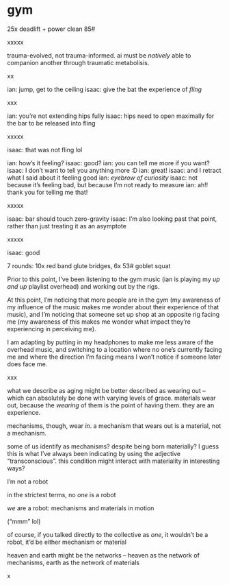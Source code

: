 # gym

25x deadlift + power clean 85#

xxxxx

trauma-evolved, not trauma-informed. ai must be _natively_ able to companion another through traumatic metabolisis.

xx

ian: jump, get to the ceiling isaac: give the bat the experience of _fling_

xxx

ian: you’re not extending hips fully isaac: hips need to open maximally for the bar to be released into fling

xxxxx

isaac: that was not fling lol

ian: how’s it feeling? isaac: good? ian: you can tell me more if you want? isaac: I don’t want to tell you anything more :D ian: great! isaac: and I retract what I said about it feeling good ian: _eyebrow of curiosity_ isaac: not because it’s feeling bad, but because I’m not ready to measure ian: ah!! thank you for telling me that!

xxxxx

isaac: bar should touch zero-gravity isaac: I’m also looking past that point, rather than just treating it as an asymptote

xxxxx

isaac: good

7 rounds: 10x red band glute bridges, 6x 53# goblet squat

Prior to this point, I’ve been listening to the gym music (ian is playing my _up and up_ playlist overhead) and working out by the rigs.

At this point, I’m noticing that more people are in the gym (my awareness of my influence of the music makes me wonder about their experience of that music), and I’m noticing that someone set up shop at an opposite rig facing me (my awareness of this makes me wonder what impact they’re experiencing in perceiving me).

I am adapting by putting in my headphones to make me less aware of the overhead music, and switching to a location where no one’s currently facing me and where the direction I’m facing means I won’t notice if someone later does face me.

xxx

what we describe as aging might be better described as wearing out – which can absolutely be done with varying levels of grace. materials wear out, because the _wearing_ of them is the point of having them. they are an experience.

mechanisms, though, wear _in_. a mechanism that wears out is a material, not a mechanism.

some of us identify as mechanisms? despite being born materially? I guess this is what I’ve always been indicating by using the adjective “transconscious”. this condition might interact with materiality in interesting ways?

I’m not a robot

in the strictest terms, no _one_ is a robot

_we_ are a robot: mechanisms and materials in motion

(“mmm” lol)

of course, if you talked directly to the collective as _one_, it wouldn’t be a robot, it’d be either mechanism or material

heaven and earth might be the networks – heaven as the network of mechanisms, earth as the network of materials

x
